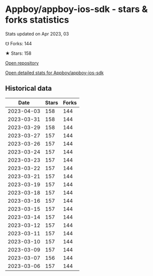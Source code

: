 # Appboy/appboy-ios-sdk - stars & forks statistics

Stats updated on Apr 2023, 03

☋ Forks: 144

★ Stars: 158

[Open repository](https://github.com/Appboy/appboy-ios-sdk)

[Open detailed stats for Appboy/appboy-ios-sdk](https://reviewgithub.com/rep/Appboy/appboy-ios-sdk)

## Historical data
| Date | Stars | Forks |
|------|-------|-------|
| 2023-04-03 | 158 | 144 | 
| 2023-03-31 | 158 | 144 | 
| 2023-03-29 | 158 | 144 | 
| 2023-03-27 | 157 | 144 | 
| 2023-03-26 | 157 | 144 | 
| 2023-03-24 | 157 | 144 | 
| 2023-03-23 | 157 | 144 | 
| 2023-03-22 | 157 | 144 | 
| 2023-03-21 | 157 | 144 | 
| 2023-03-19 | 157 | 144 | 
| 2023-03-18 | 157 | 144 | 
| 2023-03-16 | 157 | 144 | 
| 2023-03-15 | 157 | 144 | 
| 2023-03-14 | 157 | 144 | 
| 2023-03-12 | 157 | 144 | 
| 2023-03-11 | 157 | 144 | 
| 2023-03-10 | 157 | 144 | 
| 2023-03-09 | 157 | 144 | 
| 2023-03-07 | 156 | 144 | 
| 2023-03-06 | 157 | 144 | 

